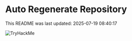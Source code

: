 # Auto Regenerate Repository

This README was last updated: 2025-07-19 08:40:17

 ![TryHackMe](https://tryhackme.com/badge/533634)